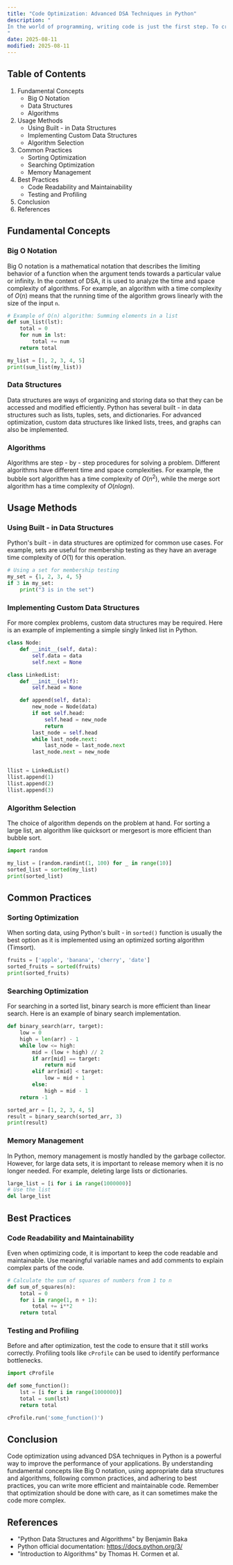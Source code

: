 ```yaml
---
title: "Code Optimization: Advanced DSA Techniques in Python"
description: "
In the world of programming, writing code is just the first step. To create high - performing applications, code optimization becomes crucial. Data Structures and Algorithms (DSA) are the building blocks of efficient code. Python, with its simplicity and versatility, is a popular language for implementing these DSA concepts. In this blog, we will explore advanced DSA techniques in Python for code optimization, covering fundamental concepts, usage methods, common practices, and best practices.
"
date: 2025-08-11
modified: 2025-08-11
---
```


## Table of Contents
1. Fundamental Concepts
    - Big O Notation
    - Data Structures
    - Algorithms
2. Usage Methods
    - Using Built - in Data Structures
    - Implementing Custom Data Structures
    - Algorithm Selection
3. Common Practices
    - Sorting Optimization
    - Searching Optimization
    - Memory Management
4. Best Practices
    - Code Readability and Maintainability
    - Testing and Profiling
5. Conclusion
6. References

## Fundamental Concepts

### Big O Notation
Big O notation is a mathematical notation that describes the limiting behavior of a function when the argument tends towards a particular value or infinity. In the context of DSA, it is used to analyze the time and space complexity of algorithms. For example, an algorithm with a time complexity of $O(n)$ means that the running time of the algorithm grows linearly with the size of the input `n`.

```python
# Example of O(n) algorithm: Summing elements in a list
def sum_list(lst):
    total = 0
    for num in lst:
        total += num
    return total

my_list = [1, 2, 3, 4, 5]
print(sum_list(my_list))
```

### Data Structures
Data structures are ways of organizing and storing data so that they can be accessed and modified efficiently. Python has several built - in data structures such as lists, tuples, sets, and dictionaries. For advanced optimization, custom data structures like linked lists, trees, and graphs can also be implemented.

### Algorithms
Algorithms are step - by - step procedures for solving a problem. Different algorithms have different time and space complexities. For example, the bubble sort algorithm has a time complexity of $O(n^2)$, while the merge sort algorithm has a time complexity of $O(n log n)$.

## Usage Methods

### Using Built - in Data Structures
Python's built - in data structures are optimized for common use cases. For example, sets are useful for membership testing as they have an average time complexity of $O(1)$ for this operation.

```python
# Using a set for membership testing
my_set = {1, 2, 3, 4, 5}
if 3 in my_set:
    print("3 is in the set")
```

### Implementing Custom Data Structures
For more complex problems, custom data structures may be required. Here is an example of implementing a simple singly linked list in Python.

```python
class Node:
    def __init__(self, data):
        self.data = data
        self.next = None

class LinkedList:
    def __init__(self):
        self.head = None

    def append(self, data):
        new_node = Node(data)
        if not self.head:
            self.head = new_node
            return
        last_node = self.head
        while last_node.next:
            last_node = last_node.next
        last_node.next = new_node


llist = LinkedList()
llist.append(1)
llist.append(2)
llist.append(3)
```

### Algorithm Selection
The choice of algorithm depends on the problem at hand. For sorting a large list, an algorithm like quicksort or mergesort is more efficient than bubble sort.

```python
import random

my_list = [random.randint(1, 100) for _ in range(10)]
sorted_list = sorted(my_list)
print(sorted_list)
```

## Common Practices

### Sorting Optimization
When sorting data, using Python's built - in `sorted()` function is usually the best option as it is implemented using an optimized sorting algorithm (Timsort).

```python
fruits = ['apple', 'banana', 'cherry', 'date']
sorted_fruits = sorted(fruits)
print(sorted_fruits)
```

### Searching Optimization
For searching in a sorted list, binary search is more efficient than linear search. Here is an example of binary search implementation.

```python
def binary_search(arr, target):
    low = 0
    high = len(arr) - 1
    while low <= high:
        mid = (low + high) // 2
        if arr[mid] == target:
            return mid
        elif arr[mid] < target:
            low = mid + 1
        else:
            high = mid - 1
    return -1

sorted_arr = [1, 2, 3, 4, 5]
result = binary_search(sorted_arr, 3)
print(result)
```

### Memory Management
In Python, memory management is mostly handled by the garbage collector. However, for large data sets, it is important to release memory when it is no longer needed. For example, deleting large lists or dictionaries.

```python
large_list = [i for i in range(1000000)]
# Use the list
del large_list
```

## Best Practices

### Code Readability and Maintainability
Even when optimizing code, it is important to keep the code readable and maintainable. Use meaningful variable names and add comments to explain complex parts of the code.

```python
# Calculate the sum of squares of numbers from 1 to n
def sum_of_squares(n):
    total = 0
    for i in range(1, n + 1):
        total += i**2
    return total
```

### Testing and Profiling
Before and after optimization, test the code to ensure that it still works correctly. Profiling tools like `cProfile` can be used to identify performance bottlenecks.

```python
import cProfile

def some_function():
    lst = [i for i in range(1000000)]
    total = sum(lst)
    return total

cProfile.run('some_function()')
```

## Conclusion
Code optimization using advanced DSA techniques in Python is a powerful way to improve the performance of your applications. By understanding fundamental concepts like Big O notation, using appropriate data structures and algorithms, following common practices, and adhering to best practices, you can write more efficient and maintainable code. Remember that optimization should be done with care, as it can sometimes make the code more complex.

## References
- "Python Data Structures and Algorithms" by Benjamin Baka
- Python official documentation: https://docs.python.org/3/
- "Introduction to Algorithms" by Thomas H. Cormen et al.